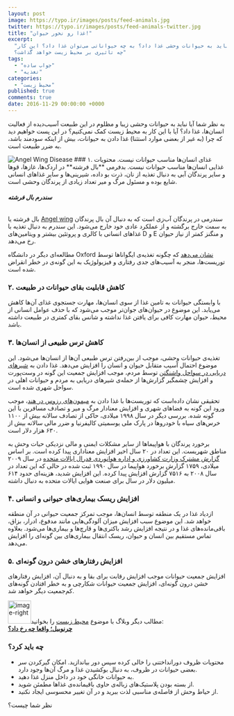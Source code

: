 ```yaml
---
layout: post
image: https://typo.ir/images/posts/feed-animals.jpg
twitter: https://typo.ir/images/posts/feed-animals-twitter.jpg
title: "غذا رو نخور حیوان!"
excerpt:
  "آیا باید به حیوانات وحشی غذا داد؟ به چه حیواناتی می‌توان غذا داد؟ این کار
  چه تاثیری بر محیط زیست خواهد گذاشت؟"
tags:
  - "جواب ساده"
  - "تغذیه"
categories:
  - "محیط زیست"
published: true
comments: true
date: 2016-11-29 00:00:00 +0000
---
```


به نظر شما آیا نباید به حیوانات وحشی زیبا و مظلوم در این طبیعت آسیب‌دیده از فعالیت انسان‌ها، غذا داد؟ آیا با این کار به محیط زیست کمک نمی‌کنیم؟ در این پست خواهیم دید که چرا (به غیر از بعضی موارد استثنا) غذا دادن به حیوانات، بیش از اینکه سودمند باشد، به ضرر طبیعت است.

<img src="https://upload.wikimedia.org/wikipedia/commons/thumb/e/e6/Angelwing.jpg/218px-Angelwing.jpg" alt="Angel Wing Disease" class="rounded float-left pr-4">
### ۱. غذای انسان‌ها مناسب حیوانات نیست.
محتویات غذایی انسان‌ها مناسب حیوانات نیست. بدفرمی **بال فرشته** در اردک‌ها، غازها، قوها و سایر پرندگان آبی به دنبال تغذیه از نان، ذرت بو داده، شیرینی‌ها و سایر غذاهای انسانی شایع بوده و مسئول مرگ و میر تعداد زیادی از پرندگان وحشی است.

<div class="card mb-3">
  <div class="card-header"><h5>سندرم بال فرشته</h5><h6></h6></div>
  <div class="card-body">
    <span>بال فرشته یا <a href="https://lafeber.com/vet/waterfowl-diseases-a-cheat-sheet/#wing" title="Angel wing" rel="nofollow" target="_blank">Angel wing</a> سندرمی در پرندگان آب‌زی است که به دنبال آن بال پرندگان به سمت خارج برگشته و از عملکرد عادی خود خارج می‌شود. این سندرم به دنبال تغذیه با غذاهای انسانی با کالری و پروتئین بیشتر و ویتامین‌های D و E و منگنز کمتر از نیاز حیوان رخ می‌دهد.</span>
  </div>
</div>

مطالعه‌ای دیگر در دانشگاه Oxford <a href="https://academic.oup.com/conphys/article-lookup/doi/10.1093/conphys/cot032" title="Physiological effects of tourism and associated food provisioning in an endangered iguana" rel="nofollow" target="_blank">نشان می‌دهد</a> که چگونه تغذیه‌ی ایگواناها توسط توریست‌ها، منجر به آسیب‌های جدی رفتاری و فیزیولوژیک به این گونه‌ی در خطر انقراض شده است.

### ۲. کاهش قابلیت بقای حیوانات در طبیعت

با وابستگی حیوانات به تامین غذا از سوی انسان‌ها، مهارت جستجوی غذای آن‌ها کاهش می‌یابد. این موضوع در حیوان‌های جوان‌تر موجب می‌شود که با حذف عوامل انسانی از محیط، حیوان مهارت کافی برای یافتن غذا نداشته و شانس بقای کمتری در طبیعت داشته باشد.

### ۳. کاهش ترس طبیعی از انسان‌ها

تغذیه‌ی حیوانات وحشی، موجب از بین‌رفتن ترس طبیعی آن‌ها از انسان‌ها می‌شود. این موضوع احتمال آسیب متقابل حیوان و انسان را افزایش می‌دهد. غذا دادن به <a href="http://q13fox.com/2013/09/26/sea-lions-getting-aggressive-in-westport/" title="Aggressive Sea Lions said to chase dogs, people and rankle fishermen" rel="nofollow" target="_blank">شیرهای دریایی در سواحل واشنگتن</a> توسط مردم، موجب افزایش جمعیت این گونه در وست‌پورت و افزایش چشمگیر گزارش‌ها از حمله‌ی شیرهای دریایی به مردم و حیوانات اهلی در سواحل شهری شده است.

تحقیقی نشان داده‌است که توریست‌ها با غذا دادن به <a href="http://threatenedtaxa.in/ZooPrintJournal/2011/April/o266926iv111656-1662.pdf" title="Effect of human feeding on the road mortality of Rhesus Macaques" rel="nofollow" target="_blank">میمون‌های رزوس در هند</a>، موجب ورود این گونه به فضاهای شهری و افزایش معنادار مرگ و میر و تصادف مسافرین با این گونه شده. بررسی دیگر در سال ۱۹۹۸ میلادی، حاکی از تصادف سالانه بیش از ۱۱۰۰ خرس‌های سیاه با خودروها در پارک ملی یوسمیتی کالیفرنیا و ضرر مالی سالانه بیش از ۶۳۰ هزار دلار است.

برخورد پرندگان با هواپیماها از سایر مشکلات ایمنی و مالی نزدیکی حیات وحش به مناطق شهریست. این تعداد در ۲۰ سال اخیر افزایش معناداری پیدا کرده است. بر اساس <a href="https://www.aphis.usda.gov/wildlife_damage/nwrc/publications/factsheets/FS_urban_wildlife_conflicts.pdf" title="Reducing Urban Wildlife Conflicts" rel="nofollow" target="_blank">گزارش مشترک وزارت کشاورزی و اداره هوانوردی فدرال ایالات متحده</a> در سال ۲۰۰۹ میلادی، ۱۷۵۹ گزارش برخورد هواپیما در سال ۱۹۹۰ ثبت شده در حالی که این تعداد در سال ۲۰۰۸ به ۷۵۱۶ گزارش افزایش پیدا کرده. این افزایش شدید، هزینه‌ای حدود ۶۱۴ میلیون دلار در سال برای صنعت هوایی ایالات متحده به دنبال داشته.

### ۴. افزایش ریسک بیماری‌های حیوانی و انسانی

ازدیاد غذا در یک منطقه توسط انسان‌ها، موجب تمرکز جمعیت حیوانی در آن منطقه خواهد شد. این موضوع سبب افزایش میزان آلودگی‌هایی مانند مدفوع، ادرار، بزاق، باقی‌مانده‌های غذا و در نتیجه افزایش رشد باکتری‌ها و قارچ‌ها و بیماری‌ها می‌شود. بعلاوه تماس مستقیم بین انسان و حیوان، ریسک انتقال بیماری‌های بین گونه‌ای را افزایش می‌دهد.

### ۵. افزایش رفتارهای خشن درون گونه‌ای

افزایش جمعیت حیوانات موجب افزایش رقابت برای بقا و به دنبال آن، افزایش رفتارهای خشن درون گونه‌ای، افزایش جمعیت حیوانات شکارچی و به خطر افتادن گونه‌های کم‌جمعیت دیگر خواهد شد.

<div class="alert alert-secondary" role="alert">
  <a href="https://typo.ir/chernobyl-hbo/" title="چرنوبیل؛ واقعا چه رخ داد؟" target="_blank" class="alert-link"><img src="https://typo.ir/images/posts/chernobyl/chernobyl-cover.jpg" alt="image-right" style="width: 53px !important;height: 53px !important;" class="rounded float-right ml-3 mt-1"></a>مطالب دیگر وبلاگ با موضوع <a class="alert-link" href="https://typo.ir/categories#%D9%85%D8%AD%DB%8C%D8%B7%20%D8%B2%DB%8C%D8%B3%D8%AA" title="محیط زیست" target="_blank">محیط زیست</a> را بخوانید:<br><strong><a href="https://typo.ir/chernobyl-hbo/" title="چرنوبیل؛ واقعا چه رخ داد؟" target="_blank" class="alert-link">چرنوبیل؛ واقعا چه رخ داد؟</a></strong>
</div>

### چه باید کرد؟

- محتویات ظروف دورانداختنی را خالی کرده سپس دور بیاندازید. امکان گیرکردن سر بعضی حیوانات در ظروف، به دنبال بوکشیدن غذا و مرگ آن‌ها وجود دارد.
- به حیوانات خانگی خود در داخل منزل غذا دهید.
- از بسته بودن پلاستیک‌های زباله‌ی حاوی باقیمانده‌ی غذاها مطمئن شوید.
- از حیاط وحش از فاصله‌ی مناسبی لذت ببرید و در آن تغییر محسوسی ایجاد نکنید.

نظر شما چیست؟
